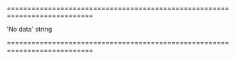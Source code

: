 <!--**
/*-------------------------------------------
    Auto-generated file. Do not modify.
-------------------------------------------

**-->
===========================================================================
<!--default-->'No data'<!--/default-->
<!--type-->string<!--/type-->
===========================================================================

<!--shortDescription-->

<!--/shortDescription-->

<!--fullDescription-->

<!--/fullDescription-->